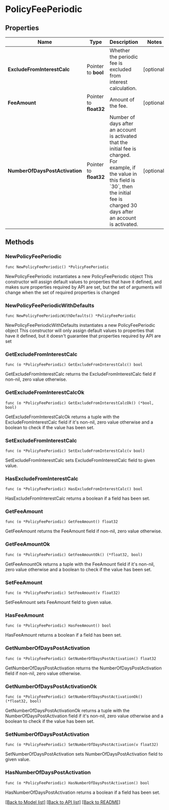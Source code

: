 # PolicyFeePeriodic

## Properties

Name | Type | Description | Notes
------------ | ------------- | ------------- | -------------
**ExcludeFromInterestCalc** | Pointer to **bool** | Whether the periodic fee is excluded from interest calculation. | [optional] 
**FeeAmount** | Pointer to **float32** | Amount of the fee. | [optional] 
**NumberOfDaysPostActivation** | Pointer to **float32** | Number of days after an account is activated that the initial fee is charged. For example, if the value in this field is &#x60;30&#x60;, then the initial fee is charged 30 days after an account is activated. | [optional] 

## Methods

### NewPolicyFeePeriodic

`func NewPolicyFeePeriodic() *PolicyFeePeriodic`

NewPolicyFeePeriodic instantiates a new PolicyFeePeriodic object
This constructor will assign default values to properties that have it defined,
and makes sure properties required by API are set, but the set of arguments
will change when the set of required properties is changed

### NewPolicyFeePeriodicWithDefaults

`func NewPolicyFeePeriodicWithDefaults() *PolicyFeePeriodic`

NewPolicyFeePeriodicWithDefaults instantiates a new PolicyFeePeriodic object
This constructor will only assign default values to properties that have it defined,
but it doesn't guarantee that properties required by API are set

### GetExcludeFromInterestCalc

`func (o *PolicyFeePeriodic) GetExcludeFromInterestCalc() bool`

GetExcludeFromInterestCalc returns the ExcludeFromInterestCalc field if non-nil, zero value otherwise.

### GetExcludeFromInterestCalcOk

`func (o *PolicyFeePeriodic) GetExcludeFromInterestCalcOk() (*bool, bool)`

GetExcludeFromInterestCalcOk returns a tuple with the ExcludeFromInterestCalc field if it's non-nil, zero value otherwise
and a boolean to check if the value has been set.

### SetExcludeFromInterestCalc

`func (o *PolicyFeePeriodic) SetExcludeFromInterestCalc(v bool)`

SetExcludeFromInterestCalc sets ExcludeFromInterestCalc field to given value.

### HasExcludeFromInterestCalc

`func (o *PolicyFeePeriodic) HasExcludeFromInterestCalc() bool`

HasExcludeFromInterestCalc returns a boolean if a field has been set.

### GetFeeAmount

`func (o *PolicyFeePeriodic) GetFeeAmount() float32`

GetFeeAmount returns the FeeAmount field if non-nil, zero value otherwise.

### GetFeeAmountOk

`func (o *PolicyFeePeriodic) GetFeeAmountOk() (*float32, bool)`

GetFeeAmountOk returns a tuple with the FeeAmount field if it's non-nil, zero value otherwise
and a boolean to check if the value has been set.

### SetFeeAmount

`func (o *PolicyFeePeriodic) SetFeeAmount(v float32)`

SetFeeAmount sets FeeAmount field to given value.

### HasFeeAmount

`func (o *PolicyFeePeriodic) HasFeeAmount() bool`

HasFeeAmount returns a boolean if a field has been set.

### GetNumberOfDaysPostActivation

`func (o *PolicyFeePeriodic) GetNumberOfDaysPostActivation() float32`

GetNumberOfDaysPostActivation returns the NumberOfDaysPostActivation field if non-nil, zero value otherwise.

### GetNumberOfDaysPostActivationOk

`func (o *PolicyFeePeriodic) GetNumberOfDaysPostActivationOk() (*float32, bool)`

GetNumberOfDaysPostActivationOk returns a tuple with the NumberOfDaysPostActivation field if it's non-nil, zero value otherwise
and a boolean to check if the value has been set.

### SetNumberOfDaysPostActivation

`func (o *PolicyFeePeriodic) SetNumberOfDaysPostActivation(v float32)`

SetNumberOfDaysPostActivation sets NumberOfDaysPostActivation field to given value.

### HasNumberOfDaysPostActivation

`func (o *PolicyFeePeriodic) HasNumberOfDaysPostActivation() bool`

HasNumberOfDaysPostActivation returns a boolean if a field has been set.


[[Back to Model list]](../README.md#documentation-for-models) [[Back to API list]](../README.md#documentation-for-api-endpoints) [[Back to README]](../README.md)


